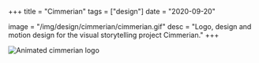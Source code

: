 +++
title = "Cimmerian"
tags = ["design"]
date = "2020-09-20"

image = "/img/design/cimmerian/cimmerian.gif"
desc = "Logo, design and motion design for the visual storytelling project Cimmerian."
+++

![Animated cimmerian logo](/img/cimmerian.gif "Animated cimmerian logo")
